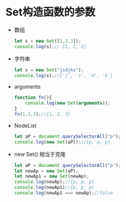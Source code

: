 # Set构造函数的参数

* 数组

  ```js
  let s = new Set([1,2,3]);
  console.log(s);// {1, 2, 3}
  ```

* 字符串

  ```js
  let s = new Set("jsdjks");
  console.log(s);//{'j', 's', 'd', 'k'}
  ```

* arguments

  ```js
  function fn(){
      console.log(new Set(arguments));
  }
  fn(1,2,3);//{1, 2, 3}
  ```

* NodeList

  ```js
  let aP = document.querySelectorAll("p");
  console.log(new Set(aP));//{p, p, p}
  ```

* new Set()  相当于克隆

  ```js
  let aP = document.querySelectorAll("p");
  let newAp = new Set(aP);
  let newAp1 = new Set(newAp);
  console.log(newAp);//{p, p, p}
  console.log(newAp1)//{p, p, p}
  console.log(newAp1 === newAp);//false
  ```

  